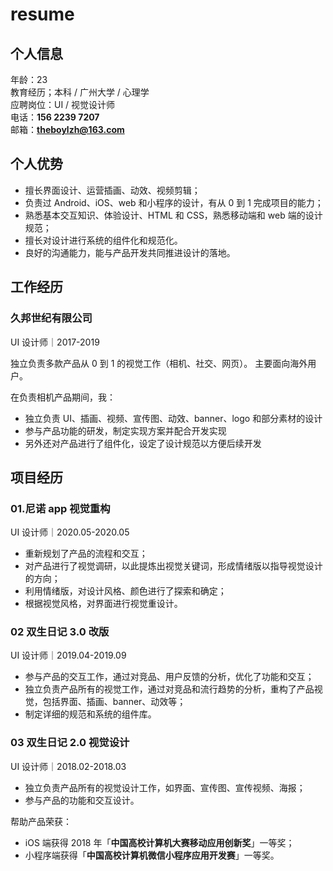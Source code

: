 # resume

## 个人信息
年龄：23  
教育经历；本科 / 广州大学 / 心理学  
应聘岗位：UI / 视觉设计师  
电话：**156 2239 7207**  
邮箱：**theboylzh@163.com**  


## 个人优势
* 擅长界面设计、运营插画、动效、视频剪辑；
* 负责过 Android、iOS、web 和小程序的设计，有从 0 到 1 完成项目的能力；
* 熟悉基本交互知识、体验设计、HTML 和 CSS，熟悉移动端和 web 端的设计规范；
* 擅长对设计进行系统的组件化和规范化。
* 良好的沟通能力，能与产品开发共同推进设计的落地。


## 工作经历
### 久邦世纪有限公司 
UI 设计师｜2017-2019  

独立负责多款产品从 0 到 1 的视觉工作（相机、社交、网页）。 主要面向海外用户。   


在负责相机产品期间，我：

* 独立负责 UI、插画、视频、宣传图、动效、banner、logo 和部分素材的设计
* 参与产品功能的研发，制定实现方案并配合开发实现
* 另外还对产品进行了组件化，设定了设计规范以方便后续开发


## 项目经历
### 01.尼诺 app 视觉重构
UI 设计师｜2020.05-2020.05  

* 重新规划了产品的流程和交互；
* 对产品进行了视觉调研，以此提炼出视觉关键词，形成情绪版以指导视觉设计的方向；
* 利用情绪版，对设计风格、颜色进行了探索和确定；
* 根据视觉风格，对界面进行视觉重设计。

### 02 双生日记 3.0 改版
UI 设计师｜2019.04-2019.09  

* 参与产品的交互工作，通过对竞品、用户反馈的分析，优化了功能和交互；
* 独立负责产品所有的视觉工作，通过对竞品和流行趋势的分析，重构了产品视觉，包括界面、插画、banner、动效等；
* 制定详细的规范和系统的组件库。

### 03 双生日记 2.0 视觉设计
UI 设计师｜2018.02-2018.03  

* 独立负责产品所有的视觉设计工作，如界面、宣传图、宣传视频、海报；
* 参与产品的功能和交互设计。

帮助产品荣获：  

* iOS 端获得 2018 年「**中国高校计算机大赛移动应用创新奖**」一等奖；
* 小程序端获得「**中国高校计算机微信小程序应用开发赛**」一等奖。


